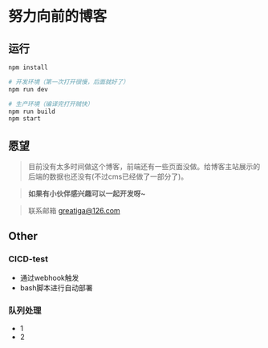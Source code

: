 # 努力向前的博客

## 运行

```bash
npm install

# 开发环境（第一次打开很慢，后面就好了）
npm run dev

# 生产环境（编译完打开贼快）
npm run build
npm start
```

## 愿望

> 目前没有太多时间做这个博客，前端还有一些页面没做。给博客主站展示的后端的数据也还没有(不过cms已经做了一部分了)。

> **如果有小伙伴感兴趣可以一起开发呀~**

> 联系邮箱 greatiga@126.com

## Other

### CICD-test

* 通过webhook触发
* bash脚本进行自动部署

### 队列处理

* 1
* 2